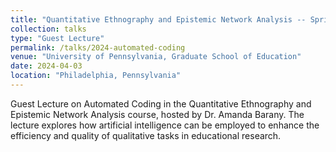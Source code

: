 ```yaml
---
title: "Quantitative Ethnography and Epistemic Network Analysis -- Spring 2024"
collection: talks
type: "Guest Lecture"
permalink: /talks/2024-automated-coding
venue: "University of Pennsylvania, Graduate School of Education"
date: 2024-04-03
location: "Philadelphia, Pennsylvania"
---
```

Guest Lecture on Automated Coding in the Quantitative Ethnography and Epistemic Network Analysis course, hosted by Dr. Amanda Barany. The lecture explores how artificial intelligence can be employed to enhance the efficiency and quality of qualitative tasks in educational research.
